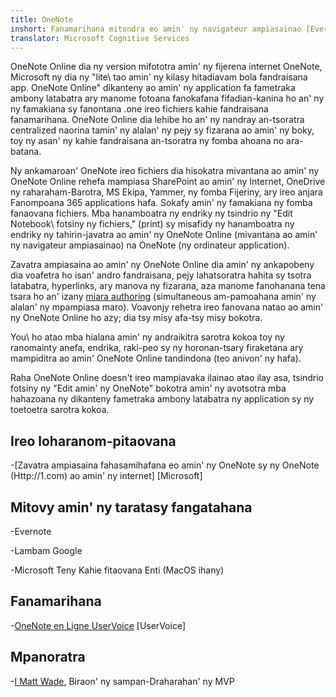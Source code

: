 ```yaml
---
title: OneNote
inshort: Fanamarihana mitondra eo amin' ny navigateur ampiasainao [Evernote]
translator: Microsoft Cognitive Services
---
```


OneNote Online dia ny version mifototra amin' ny fijerena internet OneNote, Microsoft ny
dia ny \"lite\ tao amin' ny kilasy hitadiavam bola fandraisana app. OneNote Online" dikanteny
ao amin' ny application fa fametraka ambony latabatra ary manome fotoana fanokafana fifadian-kanina ho an' ny
ny famakiana sy fanontana .one ireo fichiers kahie fandraisana fanamarihana. OneNote Online dia lehibe ho an' ny
nandray an-tsoratra centralized naorina tamin' ny alalan' ny pejy sy fizarana ao amin' ny boky, toy ny
asan' ny kahie fandraisana an-tsoratra ny fomba ahoana no ara-batana.

Ny ankamaroan' OneNote ireo fichiers dia hisokatra mivantana ao amin' ny OneNote Online rehefa mampiasa
SharePoint ao amin' ny Internet, OneDrive ny raharaham-Barotra, MS Ekipa, Yammer, ny fomba Fijeriny, ary
ireo anjara Fanompoana 365 applications hafa. Sokafy amin' ny famakiana ny fomba fanaovana fichiers. Mba hanamboatra ny endriky ny
tsindrio ny \"Edit Notebook\ fotsiny ny fichiers," (print) sy misafidy ny hanamboatra ny endriky ny
tahirin-javatra ao amin' ny OneNote Online (mivantana ao amin' ny navigateur ampiasainao) na OneNote (ny ordinateur
application).

Zavatra ampiasaina ao amin' ny OneNote Online dia amin' ny ankapobeny dia voafetra ho isan' andro
fandraisana, pejy lahatsoratra hahita sy tsotra latabatra, hyperlinks, ary
manova ny fizarana, aza manome fanohanana tena tsara ho an' izany
[miara authoring](http://icsh.pt/CoAuthoring) (simultaneous am-pamoahana amin' ny alalan' ny
mpampiasa maro). Voavonjy rehetra ireo fanovana natao ao amin' ny OneNote Online
ho azy; dia tsy misy afa-tsy misy bokotra.

You\ ho atao mba hialana amin' ny andraikitra sarotra kokoa toy ny ranomainty anefa, endrika, raki-peo sy ny
horonan-tsary firaketana ary mampiditra ao amin' OneNote Online tandindona (teo anivon' ny hafa).

Raha OneNote Online doesn\'t ireo mampiavaka ilainao atao ilay asa,
tsindrio fotsiny ny \"Edit amin' ny OneNote\" bokotra amin' ny avotsotra mba hahazoana
ny dikanteny fametraka ambony latabatra ny application sy ny toetoetra sarotra kokoa.

Ireo loharanom-pitaovana
---------

-[Zavatra ampiasaina fahasamihafana eo amin' ny OneNote sy ny OneNote
    (Http://1.com) ao amin' ny internet]
    \[Microsoft\]

Mitovy amin' ny taratasy fangatahana
--------------------

-Evernote

-Lambam Google

-Microsoft Teny Kahie fitaovana Enti (MacOS ihany)

Fanamarihana
---------

-[OneNote en Ligne UserVoice](https://onenote.uservoice.com/forums/327183-onenote-online)
    \[UserVoice\]

Mpanoratra
---------

-[I Matt Wade](https://www.linkedin.com/in/thatmattwade/), Biraon' ny sampan-Draharahan' ny MVP


